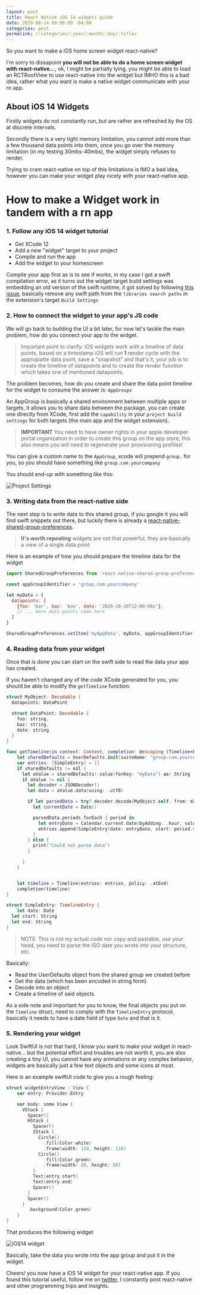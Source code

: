 ```yaml
---
layout: post
title: React Native iOS 14 widgets guide
date: 2020-08-14 09:00:00 -04:00
categories: post
permalink: /:categories/:year/:month/:day/:title/
---
```


So you want to make a iOS home screen widget react-native?

I'm sorry to dissapoint **you will not be able to do a home screen widget with react-native...**, ok, I might be partially lying, you might be able to load an RCTRootView to use react-native into the widget but IMHO this is a bad idea, rather what you want is make a native widget communicate with your rn app.

## About iOS 14 Widgets

Firstly widgets do not constantly run, but are rather are refreshed by the OS at discrete intervals.

Secondly there is a very tight memory limitation, you cannot add more than a few thousand data points into them, once you go over the memory limitation (in my testing 30mbs-40mbs), the widget simply refuses to render.

Trying to cram react-native on top of this limitations is IMO a bad idea, however you can make your widget play nicely with your react-native app.

# How to make a Widget work in tandem with a rn app

### 1. Follow any iOS 14 widget tutorial

- Get XCode 12
- Add a new "widget" target to your project
- Compile and run the app
- Add the widget to your homescreen

Compile your app first as is to see if works, in my case I got a swift compilation error, as it turns out the widget target build settings was embedding an old version of the swift runtime, it got solved by following [this issue](https://github.com/facebook/react-native/issues/29246), basically remove any swift path from the `libraries search paths` in the extension's target `Build Settings`

### 2. How to connect the widget to your app's JS code

We will go back to building the UI a bit later, for now let's tackle the main problem, how do you connect your app to the widget.

> Important point to clarify: iOS widgets work with a timeline of data points, based on a timestamp iOS will run **1** render cycle with the appropiatte data point, save a "snapshot" and that's it, your job is to create the timeline of datapoints and to create the render function which takes one of mentioned datapoints.

The problem becomes, how do you create and share the data point timeline for the widget to consume the answer is: `AppGroups`

An AppGroup is basically a shared environment between multiple apps or targets, it allows you to share data between the package, you can create one directly from XCode, first add the `capability` in your `project build settings` for both targets (the main app and the widget extension). 

> **IMPORTANT** You need to have owner rights in your apple developer portal organization in order to create this group on the app store, this also means you will need to regenerate your provisioning profiles!

You can give a custom name to the `AppGroup`, xcode will prepend `group.` for you, so you should have something like `group.com.yourcompany`

You should end-up with something like this:

![Project Settings]({{site.url}}/assets/BodyFastWidget2.png "Project Settings")

### 3. Writing data from the react-native side

The next step is to write data to this shared group, if you google it you will find swift snippets out there, but luckily there is already a [react-native-shared-group-preferences](https://github.com/KjellConnelly/react-native-shared-group-preferences/tree/master/ios).

> **It's worth repeating** widgets are not that powerful, they are basically a view of a single data point

Here is an example of how you should prepare the timeline data for the widget

```javascript
import SharedGroupPreferences from 'react-native-shared-group-preferences'

const appGroupIdentifier = 'group.com.yourcompany'

let myData = {
  datapoints: [
    {foo: 'bar', baz: 'boo', date: '2020-10-10T12:00:00z'},
    // ... more data points come here
  ]
}

SharedGroupPreferences.setItem('myAppData', myData, appGroupIdentifier)
```

### 4. Reading data from your widget

Once that is done you can start on the swift side to read the data your app has created.

If you haven't changed any of the code XCode generated for you, you should be able to modify the `getTimeline` function:

```swift
struct MyObject: Decodable {
  datapoints: DataPoint

  struct DataPoint: Decodable {
    foo: string,
    baz: string,
    date: string
  }
}

func getTimeline(in context: Context, completion: @escaping (Timeline<Entry>) -> ()) {
    let sharedDefaults = UserDefaults.init(suiteName: "group.com.yourcompany")
    var entries: [SimpleEntry] = []
    if sharedDefaults != nil {
      let aValue = sharedDefaults!.value(forKey: "myData") as! String
      if aValue != nil {
        let decoder = JSONDecoder()
        let data = aValue.data(using: .utf8)

        if let parsedData = try? decoder.decode(MyObject.self, from: data!) {
          let currentDate = Date()

          parsedData.periods.forEach { period in
            let entryDate = Calendar.current.date(byAdding: .hour, value: 1, to: currentDate)!
            entries.append(SimpleEntry(date: entryDate, start: period.start, end: period.end))
          }
        } else {
          print("Could not parse data")
        }

      }
    }


    let timeline = Timeline(entries: entries, policy: .atEnd)
    completion(timeline)
}

struct SimpleEntry: TimelineEntry {
    let date: Date
  let start: String
  let end: String
}
```

> NOTE: This is not my actual code nor copy and pastable, use your head, you need to parse the ISO date you wrote into your structure, etc.

Basically:
- Read the UserDefaults object from the shared group we created before
- Get the data (which has been encoded in string form)
- Decode into an object
- Create a timeline of said objects

As a side note and important for you to know, the final objects you put on the `Timeline` struct, need to comply with the `TimelineEntry` protocol, basically it needs to have a date field of type `Date` and that is it.

### 5. Rendering your widget

Look SwiftUI is not that hard, I know you want to make your widget in react-native... but the potential effort and troubles are not worth it, you are also creating a tiny UI, you cannot have any animations or any complex behavior, widgets are basically just a few text objects and some icons at most.

Here is an example swiftUI code to give you a rough feeling:

```swift
struct widgetEntryView : View {
    var entry: Provider.Entry

    var body: some View {
      VStack {
        Spacer()
        HStack {
          Spacer()
          ZStack {
            Circle()
              .fill(Color.white)
              .frame(width: 110, height: 110)
            Circle()
              .fill(Color.green)
              .frame(width: 80, height: 80)
          }
          Text(entry.start)
          Text(entry.end)
          Spacer()
        }
        Spacer()
      }
        .background(Color.green)
    }
}
```

That produces the following widget

![iOS14 widget]({{site.url}}/assets/BodyFastWidget.png "iOS14 widget")

Basically, take the data you wrote into the app group and put it in the widget.

Cheers! you now have a iOS 14 widget for your react-native app. If you found this tutorial useful, follow me on [twitter](https://twitter.com/ospfranco), I constantly post react-native and other programming trips and insights.